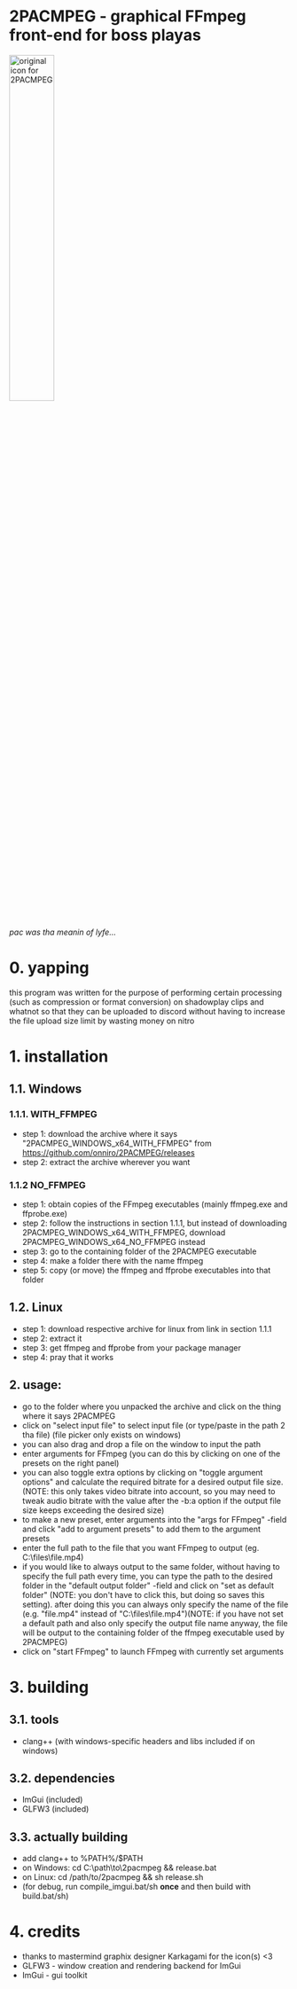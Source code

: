 # 2PACMPEG - graphical FFmpeg front-end for boss playas

<img alt="original icon for 2PACMPEG" src="misc/FFMPAC_OG.ico" style="width:40%;">

_pac was tha meanin of lyfe..._

# 0. yapping
<p>this program was written for the purpose of performing certain processing (such as compression or format conversion) on shadowplay clips and whatnot so that they can be uploaded to discord without having to increase the file upload size limit by wasting money on nitro</p>

# 1. installation
## 1.1. Windows
### 1.1.1. WITH\_FFMPEG
- step 1: download the archive where it says "2PACMPEG\_WINDOWS\_x64\_WITH\_FFMPEG" from  <https://github.com/onniro/2PACMPEG/releases>
- step 2: extract the archive wherever you want

### 1.1.2 NO\_FFMPEG
- step 1: obtain copies of the FFmpeg executables (mainly ffmpeg.exe and ffprobe.exe)
- step 2: follow the instructions in section 1.1.1, but instead of downloading 2PACMPEG\_WINDOWS\_x64\_WITH\_FFMPEG, download 2PACMPEG\_WINDOWS\_x64\_NO\_FFMPEG instead
- step 3: go to the containing folder of the 2PACMPEG executable
- step 4: make a folder there with the name ffmpeg
- step 5: copy (or move) the ffmpeg and ffprobe executables into that folder 

## 1.2. Linux
- step 1: download respective archive for linux from link in section 1.1.1
- step 2: extract it
- step 3: get ffmpeg and ffprobe from your package manager
- step 4: pray that it works

## 2. usage:
- go to the folder where you unpacked the archive and click on the thing where it says 2PACMPEG
- click on "select input file" to select input file (or type/paste in the path 2 tha file) (file picker only exists on windows)
- you can also drag and drop a file on the window to input the path  
- enter arguments for FFmpeg (you can do this by clicking on one of the presets on the right panel)
- you can also toggle extra options by clicking on "toggle argument options" and calculate the required bitrate for a desired output file size. (NOTE: this only takes video bitrate into account, so you may need to tweak audio bitrate with the value after the -b:a option if the output file size keeps exceeding the desired size)
- to make a new preset, enter arguments into the "args for FFmpeg" -field and click "add to argument presets" to add them to the argument presets
- enter the full path to the file that you want FFmpeg to output (eg. C:\files\file.mp4)
- if you would like to always output to the same folder, without having to specify the full path every time, you can type the path to the desired folder in the "default output folder" -field and click on "set as default folder" (NOTE: you don't have to click this, but doing so saves this setting). after doing this you can always only specify the name of the file (e.g. "file.mp4" instead of "C:\files\file.mp4")(NOTE: if you have not set a default path and also only specify the output file name anyway, the file will be output to the containing folder of the ffmpeg executable used by 2PACMPEG)
- click on "start FFmpeg" to launch FFmpeg with currently set arguments

# 3. building

## 3.1. tools
- clang++ (with windows-specific headers and libs included if on windows)

## 3.2. dependencies 
- ImGui (included)
- GLFW3 (included)

## 3.3. actually building
- add clang++ to %PATH%/$PATH
- on Windows: cd C:\path\to\2pacmpeg && release.bat
- on Linux: cd /path/to/2pacmpeg && sh release.sh
- (for debug, run compile_imgui.bat/sh **once** and then build with build.bat/sh)

# 4. credits 
- thanks to mastermind graphix designer Karkagami for the icon(s) <3
- GLFW3 - window creation and rendering backend for ImGui
- ImGui - gui toolkit

